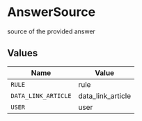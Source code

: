 # AnswerSource

source of the provided answer


## Values

| Name                | Value               |
| ------------------- | ------------------- |
| `RULE`              | rule                |
| `DATA_LINK_ARTICLE` | data_link_article   |
| `USER`              | user                |